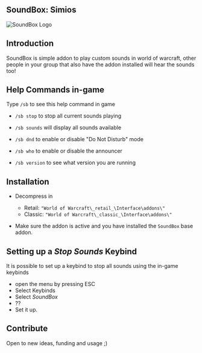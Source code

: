 ## SoundBox: Simios

![SoundBox Logo](https://user-images.githubusercontent.com/31148/110697623-38adad00-81b2-11eb-9026-ba94b0a0d4d3.png)

## Introduction

SoundBox is simple addon to play custom sounds in world of warcraft, other people in your group that also have the addon installed will hear the sounds too!

## Help Commands in-game

Type `/sb` to see this help command in game

- `/sb stop` to stop all current sounds playing

- `/sb sounds` will display all sounds available

- `/sb dnd` to enable or disable "Do Not Disturb" mode

- `/sb who` to enable or disable the announcer

- `/sb version` to see what version you are running

## Installation

+ Decompress in 

    + Retail: `"World of Warcraft\_retail_\Interface\addons\"`
    + Classic: `"World of Warcraft\_classic_\Interface\addons\"`

+ Make sure the addon is active and you have installed the `SoundBox` base addon.

## Setting up a _Stop Sounds_ Keybind

It is possible to set up a keybind to stop all sounds using the in-game keybinds
+ open the menu by pressing ESC
+ Select Keybinds
+ Select *SoundBox*
+ ??
+ Set it up.

## Contribute

Open to new ideas, funding and usage ;)